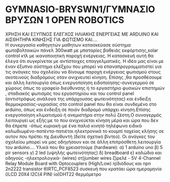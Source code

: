 # GYMNASIO-BRYSWN1/ΓΥΜΝΑΣΙΟ ΒΡΥΣΩΝ 1 OPEN ROBOTICS
ΧΡΗΣΗ ΚΑΙ ΕΞΥΠΝΟΣ ΕΛΕΓΧΟΣ ΗΛΙΑΚΗΣ ΕΝΕΡΓΕΙΑΣ ΜΕ ARDUINO ΚΑΙ ΑΙΣΘΗΤΗΡΑ ΚΙΝΗΣΗΣ ΓΙΑ ΦΩΤΙΣΜΟ KAI....                                           
Η συνεργασία καθηγητών μαθητων κατασκεύασε σύστημα φωτοβολταικών πάνελ 300watt με μπαταρίες βαθειάς εκφόρτισης,solar control κτλ με ικανοποιητική παροχή ενέργειας.        Η κατασκευή αυτή θα έλεγα ότι συγκρίνεται με αντίστοιχες επαγγελματικές.
Η ιδέα μας είναι με έναν έξυπνο σύστημα ελέξχου που μπορεί να επαναπρογραμματιστεί για τις ανάγκες του σχολείου να δίνουμε παροχή ενέργειας φωτισμού στους σκοτεινούς διαδρόμους οταν ανιχνευτεί κίνηση. Επίσης ,θα προσθέσουμε και άλλη λειτουργία όπως ενεργοποίηση ειδοποίησης-συνεγερμού σε χώρους όπως το γραφείο διεύθυνσης ή το εργαστήριο φυσικών επιστημών , σταδιακός φωτισμός του εργαστηρίου και του control panel (αντιστρόφως ανάλογα της υπάρχουσας φωτεινότητας) και ένδειξη θερμοκρασίας-υγρασίας στο control panel που θα είναι συνδεμένο στο arduino, όπως και ένδειξη σε ποιόν διαδρομό υπάρχει κίνηση.Επίσης ενεργοποίηση κλιματισμού ή ανεμιστήρα στην πολύ ζέστη.Ο συναγερμός λειτουργεί ως εξής:με το που ανιχνεύεται κίνηση μέρα και ώρα που δεν θα έπρεπε -όπως κυριακή-με ένα παλιό κινητό τηλέφωνο ειδικά καλωδιωμένο-πατέντα-πατιέται ηλεκτρονικά το κουμπί ταχείας κλήσης σε αυτον που πρέπει πχ Διευθυντή (δείτε σχετικό βίντεο).
Οι ανάγκες του σχολείου μπορεί να μας οδηγήσουν και σε άλλη επιπρόσθετη λειτουργία του arduino....
Υλικά που θα χρειαστούμε (hardware):
α) 1 arduino uno
β) 5 pir sensors
γ) 2 led (υψηλής φωτεινότητας)
δ) breadboard 
ε) καλώδια και οδηγούς -ηλεκτρολογικά- (wires)
στ)jumber wires
ζ)ρελέ - 5V 4-Channel Relay Module Board with Optocouplers (High/Low)
η)διόδους και npn 2n2222 transistor
θ)RTC_PCF8523 συσκευή που κρατάει ώρα ημερομηνία
ί)LCD 20X4 I2C(4 PIN)
ία)DHT22 θερμόμετρο
